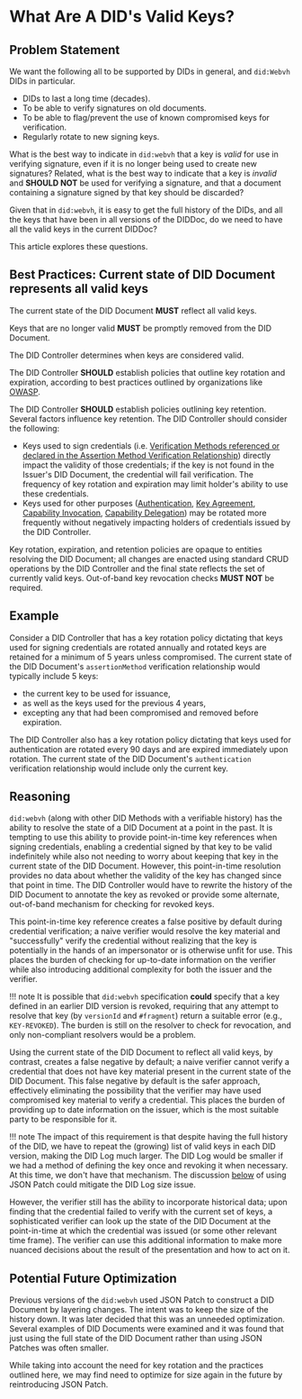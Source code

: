 # What Are A DID's Valid Keys?

## Problem Statement

We want the following all to be supported by DIDs in general, and `did:Webvh` DIDs in particular.

- DIDs to last a long time (decades).
- To be able to verify signatures on old documents.
- To be able to flag/prevent the use of known compromised keys for verification.
- Regularly rotate to new signing keys.

What is the best way to indicate in `did:webvh` that a key is _valid_ for use in verifying signature, even if it is no longer being used to create new signatures? Related, what is the best way to indicate that a key is _invalid_ and **SHOULD NOT** be used for verifying a signature, and that a document containing a signature signed by that key should be discarded?

Given that in `did:webvh`, it is easy to get the full history of the DIDs, and all the keys that have been in all versions of the DIDDoc, do we need to have all the valid keys in the current DIDDoc?

This article explores these questions.

## Best Practices: Current state of DID Document represents all valid keys

The current state of the DID Document **MUST** reflect all valid keys.

Keys that are no longer valid **MUST** be promptly removed from the DID Document.

The DID Controller determines when keys are considered valid.

The DID Controller **SHOULD** establish policies that outline key rotation and expiration, according to best practices outlined by organizations like [OWASP](https://cheatsheetseries.owasp.org/cheatsheets/Secrets_Management_Cheat_Sheet.html#27-secret-lifecycle).

The DID Controller **SHOULD** establish policies outlining key retention. Several factors influence key retention. The DID Controller should consider the following:

- Keys used to sign credentials (i.e. [Verification Methods referenced or declared in the Assertion Method Verification Relationship](https://www.w3.org/TR/did-core/#assertion)) directly impact the validity of those credentials; if the key is not found in the Issuer's DID Document, the credential will fail verification. The frequency of key rotation and expiration may limit holder's ability to use these credentials.
- Keys used for other purposes ([Authentication](https://www.w3.org/TR/did-core/#authentication), [Key Agreement](https://www.w3.org/TR/did-core/#key-agreement), [Capability Invocation](https://www.w3.org/TR/did-core/#capability-invocation), [Capability Delegation](https://www.w3.org/TR/did-core/#capability-delegation)) may be rotated more frequently without negatively impacting holders of credentials issued by the DID Controller.

Key rotation, expiration, and retention policies are opaque to entities resolving the DID Document; all changes are enacted using standard CRUD operations by the DID Controller and the final state reflects the set of currently valid keys. Out-of-band key revocation checks **MUST NOT** be required.

## Example

Consider a DID Controller that has a key rotation policy dictating that keys used for signing credentials are rotated annually and rotated keys are retained for a minimum of 5 years unless compromised. The current state of the DID Document's `assertionMethod` verification relationship would typically include 5 keys:

- the current key to be used for issuance,
- as well as the keys used for the previous 4 years,
- excepting any that had been compromised and removed before expiration.

The DID Controller also has a key rotation policy dictating that keys used for authentication are rotated every 90 days and are expired immediately upon rotation. The current state of the DID Document's `authentication` verification relationship would include only the current key.

## Reasoning

`did:webvh` (along with other DID Methods with a verifiable history) has the ability to resolve the state of a DID Document at a point in the past. It is tempting to use this ability to provide point-in-time key references when signing credentials, enabling a credential signed by that key to be valid indefinitely while also not needing to worry about keeping that key in the current state of the DID Document. However, this point-in-time resolution provides no data about whether the validity of the key has changed since that point in time. The DID Controller would have to rewrite the history of the DID Document to annotate the key as revoked or provide some alternate, out-of-band mechanism for checking for revoked keys.

This point-in-time key reference creates a false positive by default during credential verification; a naive verifier would resolve the key material and "successfully" verify the credential without realizing that the key is potentially in the hands of an impersonator or is otherwise unfit for use. This places the burden of checking for up-to-date information on the verifier while also introducing additional complexity for both the issuer and the verifier.

!!! note
    It is possible that `did:webvh` specification **could** specify that a key defined in an earlier DID version is revoked, requiring that any attempt to resolve that key (by `versionId` and `#fragment`) return a suitable error (e.g., `KEY-REVOKED`). The burden is still on the resolver to check for revocation, and only non-compliant resolvers would be a problem.

Using the current state of the DID Document to reflect all valid keys, by contrast, creates a false negative by default; a naive verifier cannot verify a credential that does not have key material present in the current state of the DID Document. This false negative by default is the safer approach, effectively eliminating the possibility that the verifier may have used compromised key material to verify a credential. This places the burden of providing up to date information on the issuer, which is the most suitable party to be responsible for it.

!!! note
    The impact of this requirement is that despite having the full history of the DID, we have to repeat the (growing) list of valid keys in each DID version, making the DID Log much larger. The DID Log would be smaller if we had a method of defining the key once and revoking it when necessary. At this time, we don't have that mechanism. The discussion [below](#potential-future-optimization) of using JSON Patch could mitigate the DID Log size issue.

However, the verifier still has the ability to incorporate historical data; upon finding that the credential failed to verify with the current set of keys, a sophisticated verifier can look up the state of the DID Document at the point-in-time at which the credential was issued (or some other relevant time frame). The verifier can use this additional information to make more nuanced decisions about the result of the presentation and how to act on it.

## Potential Future Optimization

Previous versions of the `did:webvh` used JSON Patch to construct a DID Document by layering changes. The intent was to keep the size of the history down. It was later decided that this was an unneeded optimization. Several examples of DID Documents were examined and it was found that just using the full state of the DID Document rather than using JSON Patches was often smaller.

While taking into account the need for key rotation and the practices outlined here, we may find need to optimize for size again in the future by reintroducing JSON Patch.
